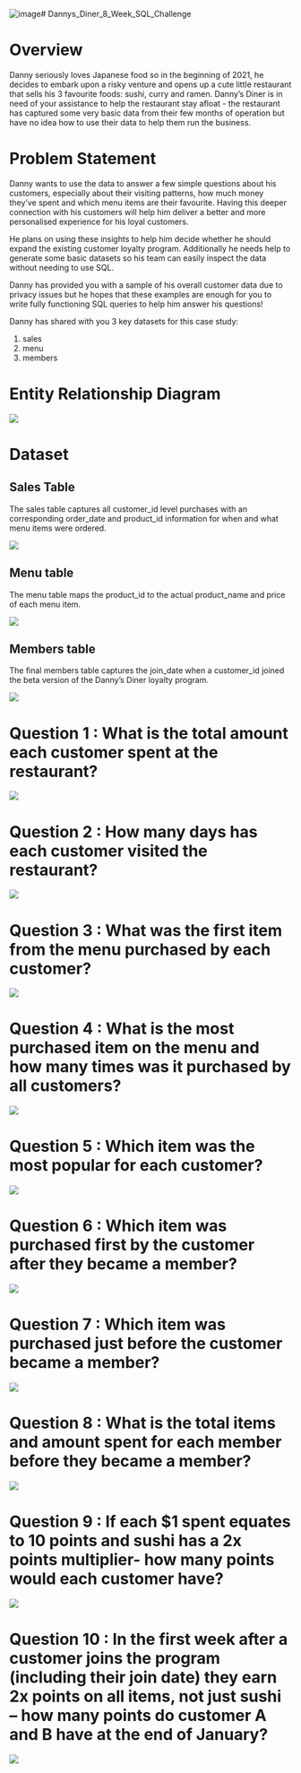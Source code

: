 ![image](https://github.com/user-attachments/assets/31b8bc5a-d26f-4102-86de-247f85920cdd)# Dannys_Diner_8_Week_SQL_Challenge
# Overview
Danny seriously loves Japanese food so in the beginning of 2021, he decides to embark upon a risky venture and opens up a cute little restaurant that sells his 3 favourite foods: sushi, curry and ramen. Danny’s Diner is in need of your assistance to help the restaurant stay afloat - the restaurant has captured some very basic data from their few months of operation but have no idea how to use their data to help them run the business.
# Problem Statement
Danny wants to use the data to answer a few simple questions about his customers, especially about their visiting patterns, how much money they’ve spent and  which menu items are their favourite. Having this deeper connection with his customers will help him deliver a better and more personalised experience for his loyal customers.

He plans on using these insights to help him decide whether he should expand the existing customer loyalty program. Additionally he needs help to generate some basic datasets so his team can easily inspect the data without needing to use SQL.

Danny has provided you with a sample of his overall customer data due to privacy issues but he hopes that these examples are enough for you to write fully functioning SQL queries to help him answer his questions!

Danny has shared with you 3 key datasets for this case study:

1. sales
2. menu
3. members

# Entity Relationship Diagram
![](entity_relationship_diagram.png)

# Dataset
## Sales Table
The sales table captures all customer_id level purchases with an corresponding order_date and product_id information for when and what menu items were ordered.

![](sales_table.png)

## Menu table
The menu table maps the product_id to the actual product_name and price of each menu item.

![](menu_table.png)

## Members table
The final members table captures the join_date when a customer_id joined the beta version of the Danny’s Diner loyalty program.

![](members_table.png)

# Question 1 : What is the total amount each customer spent at the restaurant?
![](question_1.png)

# Question 2 : How many days has each customer visited the restaurant?
![](question_2.png)

# Question 3 : What was the first item from the menu purchased by each customer?
![](question_3.png)

# Question 4 : What is the most purchased item on the menu and how many times was it purchased by all customers?
![](question_4.png)

# Question 5 : Which item was the most popular for each customer?
![](question_5.png)

# Question 6 : Which item was purchased first by the customer after they became a member?
![](question_6.png)

# Question 7 : Which item was purchased just before the customer became a member?
![](question_7.png)

# Question 8 : What is the total items and amount spent for each member before they became a member?
![](question_8.png)

# Question 9 : If each $1 spent equates to 10 points and sushi has a 2x points multiplier- how many points would each customer have?
![](question_9.png)

# Question 10 : In the first week after a customer joins the program (including their join date) they earn 2x points on all items, not just sushi – how many points do customer A and B have at the end of January?
![](question_10.png)

